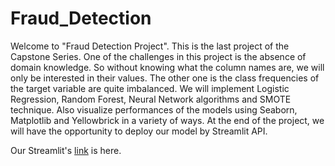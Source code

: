 # Fraud_Detection

Welcome to "Fraud Detection Project". This is the last project of the Capstone Series.
One of the challenges in this project is the absence of domain knowledge. So without knowing what the column names are, we will only be interested in their values. The other one is the class frequencies of the target variable are quite imbalanced.
We will implement Logistic Regression, Random Forest, Neural Network algorithms and SMOTE technique. Also visualize performances of the models using Seaborn, Matplotlib and Yellowbrick in a variety of ways.
At the end of the project, we will have the opportunity to deploy our model by Streamlit API.

Our Streamlit's [link](https://arifatih-fraud-detection-app-mikqbu.streamlitapp.com/) is here.
